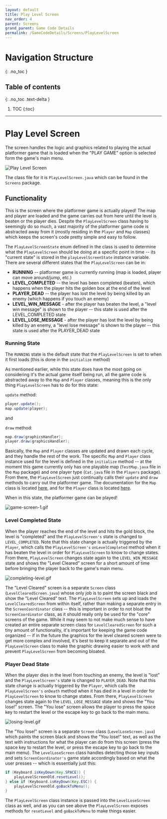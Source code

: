 ```yaml
---
layout: default
title: Play Level Screen
nav_order: 4
parent: Screens
grand_parent: Game Code Details
permalink: /GameCodeDetails/Screens/PlayLevelScreen
---
```


# Navigation Structure
{: .no_toc }

## Table of contents
{: .no_toc .text-delta }

1. TOC
{:toc}

---

# Play Level Screen

The screen handles the logic and graphics related to playing the actual platformer game that is loaded  when the "PLAY GAME" option is selected form the game's main menu. 

![Play Level Screen](../../../assets/images/game-screen-1.png)

The class file for it is `PlayLevelScreen.java` which can be found in the `Screens` package.

## Functionality

This is the screen where the platformer game is actually played! The map and player are loaded and the game carries out from here until the level
is beaten or the player dies. Despite the `PlayLevelScreen` class having to seemingly do so much, a vast majority of the platformer game code
is abstracted away from it (mostly residing in the `Player` and `Map` classes) which keeps the screen's code pretty simple and easy to follow.

The `PlayLevelScreenState` enum defined in the class is used to determine what the `PlayLevelScreen` should be doing at a specific point in time --
its "current state" is stored in the `playLevelScreenState` instance variable. There are several different states that the `PlayLevelScreen` can be in:
- **RUNNING** -- platformer game is currently running (map is loaded, player can move around/jump, etc.)
- **LEVEL_COMPLETED** -- the level has been completed (beaten), which happens when the player hits the golden box at the end of the level
- **PLAYER_DEAD** -- the player has lost the level by being killed by an enemy (which happens if you touch an enemy)
- **LEVEL_WIN_MESSAGE** - after the player has beaten the level, a "level win message" is shown to the player -- this state is used after the LEVEL_COMPLETED state
- **LEVEL_LOSE_MESSAGE** - after the player has lost the level by being killed by an enemy, a "level lose message" is shown to the player -- this state is used after the PLAYER_DEAD state  

### Running State

The `RUNNING` state is the default state that the `PlayLevelScreen` is set to when it first loads (this is done in the `initialize` method)

As mentioned earlier, while this state does have the most going on considering it's the actual game itself being run,
all the game code is abstracted away to the `Map` and `Player` classes, meaning this is the only thing `PlayLevelScreen` has to do for this state:

`update` method:
```java
player.update();
map.update(player);
```

and

`draw` method:
```java
map.draw(graphicsHandler);
player.draw(graphicsHandler);
```

Basically, the `Map` and `Player` classes are updated and drawn each cycle, and they handle the rest of the work.
The specific `Map` and `Player` class instance used for the level is defined in the `initialize` method -- at the moment
this game currently only has one playable map (`TestMap.java` file in the `Map` package) and one player type (`Cat.java` file in the `Players` package).
From there, the `PlayLevelScreen` just continually calls their `update` and `draw` methods to carry out the platformer game. The documentation
for the `Map` class is located [here](../map.md), and for the `Player` class is located [here](../player.md).

When in this state, the platformer game can be played!

![game-screen-1.gif](../../../assets/images/playing-level.gif)

### Level Completed State

When the player reaches the end of the level and hits the gold block, the level is "completed" and the `PlayLevelScreen's` state
is changed to `LEVEL_COMPLETED`. Note that this state change is actually triggered by the `Player`, which calls the `PlayLevelScreen's` `onLevelCompleted`
method when it has beaten the level in order for `PlayLevelScreen` to know to change states. From there, `PlayLevelScreen` changes state again to
the `LEVEL_WIN_MESSAGE` state and shows the "Level Cleared" screen for a short amount of time before bringing the player back
to the game's main menu.

![completing-level.gif](../../../assets/images/completing-level.gif)

The "Level Cleared" screen is a separate `Screen` class (`LevelClearedScreen.java`) whose only job is to
paint the screen black and show the "Level Cleared" text. The `PlayLevelScreen` sets up and loads the `LevelClearedScreen` from within itself,
rather than making a separate entry in the `ScreenCoordinator` class -- this is important in order to not bloat the `ScreenCoordinator` class, as it should
really only be used for the "core" screens of the game. While it may seem to not make much sense to have created an entire separate screen class for `LevelClearedScreen`
for such a tiny amount of functionality, it's important for keeping the game code organized -- if in the future the graphics for the level cleared
screen were to get more complex and involved, it's best to keep it separate and out of the `PlayLevelScreen` class to make the graphic drawing easier to work with and 
prevent `PlayLevelScreen` from becoming bloated.

### Player Dead State

When the player dies in the level from touching an enemy, the level is "lost" and the `PlayLevelScreen's` state is changed to `PLAYER_DEAD`.
Note that this state change is actually triggered by the `Player`, which calls the `PlayLevelScreen's` `onDeath`
method when it has died in a level in order for `PlayLevelScreen` to know to change states. From there, `PlayLevelScreen` changes state again to
the `LEVEL_LOSE_MESSAGE` state and shows the "You lose!" screen. The "You lose" screen allows the player to press the space key to restart the level
or the escape key to go back to the main menu.

![losing-level.gif](../../../assets/images/losing-level.gif)

The "You lose!" screen is a separate `Screen` class (`LevelLoseScreen.java`) which paints the screen black and shows the "You lose!" text,
as well as the text with instructions for what the player can do from this screen (press the space key to restart the level, or press
the escape key to go back to the main menu). The `LevelLoseScreen` class handles detecting those key inputs and sets `ScreenCoordinator's` game state
accordingly based on what the user presses -- which is essentially just this:

```java
if (Keyboard.isKeyDown(Key.SPACE)) {
    playLevelScreenOld.resetLevel();
} else if (Keyboard.isKeyDown(Key.ESC)) {
    playLevelScreenOld.goBackToMenu();
}
```

The `PlayLevelScreen` class instance is passed into the `LevelLoseScreen` class as well, and as you can see above the
`PlayLevelScreen` exposes methods for `resetLevel` and `goBackToMenu` to make things easier.